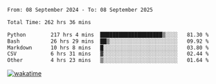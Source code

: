 <!--START_SECTION:waka-->

```txt
From: 08 September 2024 - To: 08 September 2025

Total Time: 262 hrs 36 mins

Python        217 hrs 4 mins  ████████████████████▒░░░░   81.30 %
Bash          26 hrs 29 mins  ██▒░░░░░░░░░░░░░░░░░░░░░░   09.92 %
Markdown      10 hrs 8 mins   █░░░░░░░░░░░░░░░░░░░░░░░░   03.80 %
CSV           6 hrs 31 mins   ▓░░░░░░░░░░░░░░░░░░░░░░░░   02.44 %
Other         4 hrs 23 mins   ▒░░░░░░░░░░░░░░░░░░░░░░░░   01.64 %
```

<!--END_SECTION:waka-->
[![wakatime](https://wakatime.com/badge/user/5f89a63a-5294-4958-ad30-2b3455e63f2a.svg)](https://wakatime.com/@5f89a63a-5294-4958-ad30-2b3455e63f2a)
